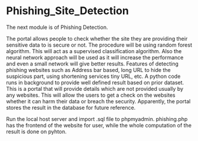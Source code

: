 # Phishing_Site_Detection
The next module is of Phishing Detection. 

The portal allows people to check whether the site they are providing their sensitive data to is secure or not.
The procedure will be using random forest algorithm. This will act as a supervised classification algorithm. 
Also the neural network approach will be used as it will increase the performance and even a small network will give better results. 
Features of detecting phishing websites such as Address bar based, long URL to hide the suspicious part, using shortening services tiny URL, etc. 
A python code runs in background to provide well defined result based on prior dataset. This is a portal that will provide details which are not provided usually by any websites.
This will allow the users to get a check on the websites whether it can harm their data or breach the security. Apparently, the portal stores the result in the database for future reference.

Run the local host server and import .sql file to phpmyadmin.
phishing.php has the frontend of the website for user, while the whole computation of the result is done on pyhton. 
